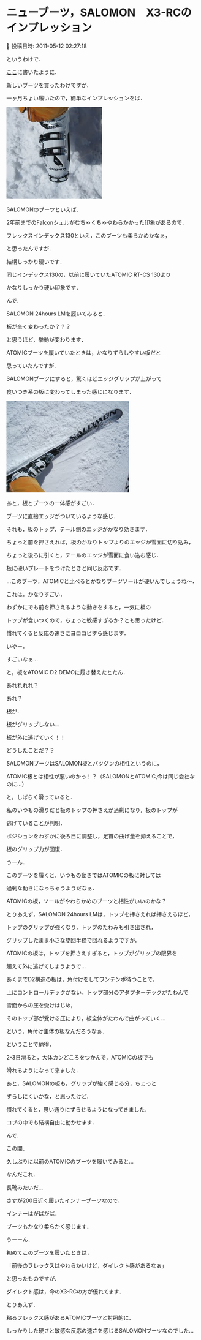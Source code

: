 # ニューブーツ，SALOMON　X3-RCのインプレッション

📅 投稿日時: 2011-05-12 02:27:18

というわけで．





[ここ](d20110414.md)に書いたように．


新しいブーツを買ったわけですが．


一ヶ月ちょい履いたので，簡単なインプレッションをば．




![c2a8181dcc12ea120ff3a8902feb2bf2.jpg](images/c2a8181dcc12ea120ff3a8902feb2bf2.jpg)







SALOMONのブーツといえば．


2年前までのFalconシェルがむちゃくちゃやわらかかった印象があるので．


フレックスインデックス130といえ，このブーツも柔らかめかなぁ，


と思ったんですが．


結構しっかり硬いです．





同じインデックス130の，以前に履いていたATOMIC RT-CS 130より


かなりしっかり硬い印象です．





んで．


SALOMON 24hours LMを履いてみると．


板が全く変わったか？？？


と思うほど，挙動が変わります．


ATOMICブーツを履いていたときは，かなりずらしやすい板だと


思っていたんですが．


SALOMONブーツにすると，驚くほどエッジグリップが上がって


食いつき系の板に変わってしまった感じになります．







![fbcd1e9109868d2d697c43f9ec3e59e2.jpg](images/fbcd1e9109868d2d697c43f9ec3e59e2.jpg)




あと，板とブーツの一体感がすごい．


ブーツに直接エッジがついているような感じ．


それも，板のトップ，テール側のエッジがかなり効きます．


ちょっと前を押さえれば，板のかなりトップよりのエッジが雪面に切り込み，


ちょっと後ろに引くと，テールのエッジが雪面に食い込む感じ．


板に硬いプレートをつけたときと同じ反応です．


…このブーツ，ATOMICと比べるとかなりブーツソールが硬いんでしょうね～．





これは．かなりすごい．


わずかにでも前を押さえるような動きをすると，一気に板の


トップが食いつくので，ちょっと敏感すぎるか？とも思ったけど．


慣れてくると反応の速さにヨロコビすら感じます．





いやー．


すごいなぁ…


と，板をATOMIC D2 DEMOに履き替えたとたん．





あれれれれ？


あれ？


板が．


板がグリップしない…


板が外に逃げていく！！


どうしたことだ？？


SALOMONブーツはSALOMON板とバツグンの相性というのに，


ATOMIC板とは相性が悪いのかっ！？（SALOMONとATOMIC,今は同じ会社なのに…）





と，しばらく滑っていると．


私のいつもの滑りだと板のトップの押さえが過剰になり，板のトップが


逃げていることが判明．


ポジションをわずかに後ろ目に調整し，足首の曲げ量を抑えることで，


板のグリップ力が回復．





うーん．


このブーツを履くと，いつもの動きではATOMICの板に対しては


過剰な動きになっちゃうようだなぁ．


ATOMICの板，ソールがやわらかめのブーツと相性がいいのかな？





とりあえず，SALOMON 24hours LMは，トップを押さえれば押さえるほど，


トップのグリップが強くなり，トップのたわみも引き出され，


グリップしたまま小さな旋回半径で回れるようですが．


ATOMICの板は，トップを押さえすぎると，トップがグリップの限界を


超えて外に逃げてしまうようで…





あくまでD2構造の板は，角付けをしてワンテンポ待つことで，


上にコントロールデックがない，トップ部分のアダプターデックがたわんで


雪面からの圧を受けはじめ，


そのトップ部が受ける圧により，板全体がたわんで曲がっていく…


という，角付け主体の板なんだろうなぁ．


ということで納得．





2-3日滑ると，大体カンどころをつかんで，ATOMICの板でも


滑れるようになって来ました．





あと，SALOMONの板も，グリップが強く感じる分，ちょっと


ずらしにくいかな，と思ったけど．


慣れてくると，思い通りにずらせるようになってきました．


コブの中でも結構自由に動かせます．





んで．


この間．


久しぶりに以前のATOMICのブーツを履いてみると…





なんだこれ．


長靴みたいだ…


さすが200日近く履いたインナーブーツなので，


インナーはがばがば．


ブーツもかなり柔らかく感じます．





うーーん．





[初めてこのブーツを履いたとき](http://blog.goo.ne.jp/skier_nobu/e/43fba85bf678531c251000e0e43a3500)は，


「前後のフレックスはやわらかいけど，ダイレクト感があるなぁ」


と思ったものですが．


ダイレクト感は，今のX3-RCの方が優れてます．





とりあえず．


粘るフレックス感があるATOMICブーツと対照的に．


しっかりした硬さと敏感な反応の速さを感じるSALOMONブーツなのでした…
